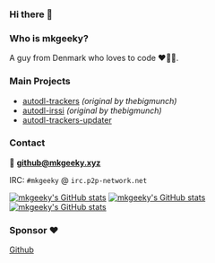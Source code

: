 ### Hi there 👋

### Who is mkgeeky?
A guy from Denmark who loves to code ❤️🧑‍💻.

### Main Projects
* [autodl-trackers](https://github.com/mkgeeky/autodl-trackers) *(original by thebigmunch)*
* [autodl-irssi](https://github.com/mkgeeky-autodl/autodl-irssi) *(original by thebigmunch)*
* [autodl-trackers-updater](https://github.com/mkgeeky-autodl/autodl-trackers-updater)

### Contact
📧 **github@mkgeeky.xyz**

IRC: ``#mkgeeky`` @ ``irc.p2p-network.net``

[![mkgeeky's GitHub stats](https://github-readme-stats.vercel.app/api?username=mkgeeky&show_icons=true&count_private=true)](https://github.com/mkgeeky)
[![mkgeeky's GitHub stats](https://github-readme-stats.vercel.app/api/top-langs/?username=mkgeeky&layout=compact)](https://github.com/mkgeeky)
[![mkgeeky's GitHub stats](https://github-readme-streak-stats.herokuapp.com/?user=mkgeeky&)](https://github.com/mkgeeky)

### Sponsor ❤️
[Github](https://github.com/sponsors/mkgeeky)
<!--
**mkgeeky/mkgeeky** is a ✨ _special_ ✨ repository because its `README.md` (this file) appears on your GitHub profile.

Here are some ideas to get you started:

- 🔭 I’m currently working on ...
- 🌱 I’m currently learning ...
- 👯 I’m looking to collaborate on ...
- 🤔 I’m looking for help with ...
- 💬 Ask me about ...
- 📫 How to reach me: ...
- 😄 Pronouns: ...
- ⚡ Fun fact: ...
-->
